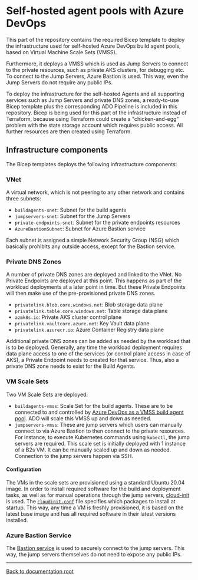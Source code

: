 # Self-hosted agent pools with Azure DevOps

This part of the repository contains the required Bicep template to deploy the infrastructure used for self-hosted Azure DevOps build agent pools, based on Virtual Machine Scale Sets (VMSS).

Furthermore, it deploys a VMSS which is used as Jump Servers to connect to the private resources, such as private AKS clusters, for debugging etc. To connect to the Jump Servers, Azure Bastion is used. This way, even the Jump Servers do not require any public IPs.

To deploy the infrastructure for the self-hosted Agents and all supporting services such as Jump Servers and private DNS zones, a ready-to-use Bicep template plus the corresponding ADO Pipeline is included in this repository. Bicep is being used for this part of the infrastructure instead of Terraform, because using Terraform could create a "chicken-and-egg" problem with the state storage account which requires public access. All further resources are then created using Terraform.

## Infrastructure components

The Bicep templates deploys the following infrastructure components:

### VNet

A virtual network, which is not peering to any other network and contains three subnets:

- `buildagents-snet`: Subnet for the build agents
- `jumpservers-snet`: Subnet for the Jump Servers
- `private-endpoints-snet`: Subnet for the private endpoints resources
- `AzureBastionSubnet`: Subnet for Azure Bastion service

Each subnet is assigned a simple Network Security Group (NSG) which basically prohibits any outside access, except for the Bastion service.

### Private DNS Zones

A number of private DNS zones are deployed and linked to the VNet. No Private Endpoints are deployed at this point. This happens as part of the workload deployments at a later point in time. But these Private Endpoints will then make use of the pre-provisioned private DNS zones.

- `privatelink.blob.core.windows.net`: Blob storage data plane
- `privatelink.table.core.windows.net`: Table storage data plane
- `azmk8s.io`: Private AKS cluster control plane
- `privatelink.vaultcore.azure.net`: Key Vault data plane
- `privatelink.azurecr.io`: Azure Container Registry data plane

Additional private DNS zones can be added as needed by the workload that is to be deployed. Generally, any time the workload deployment requires data plane access to one of the services (or control plane access in case of AKS), a Private Endpoint needs to created for that service. Thus, also a private DNS zone needs to exist for the Build Agents.

### VM Scale Sets

Two VM Scale Sets are deployed:

- `buildagents-vmss`: Scale Set for the build agents. These are to be connected to and controlled by [Azure DevOps as a VMSS build agent pool](https://docs.microsoft.com/azure/devops/pipelines/agents/scale-set-agents?view=azure-devops). ADO will scale this VMSS up and down as needed.
- `jumpservers-vmss`: These are jump servers which users can manually connect to via Azure Bastion to then connect to the private resources. For instance, to execute Kubernetes commands using `kubectl`, the jump servers are required. This scale set is initially deployed with 1 instance of a B2s VM. It can be manually scaled up and down as needed. Connection to the jump servers happen via SSH.

#### Configuration

The VMs in the scale sets are provisioned using a standard Ubuntu 20.04 image. In order to install required software for the build and deployment tasks, as well as for manual operations through the jump servers, [cloud-init](https://docs.microsoft.com/azure/virtual-machines/linux/using-cloud-init) is used. The [`cloudinit.conf`](./cloudinit.conf) file specifies which packages to install at startup. This way, any time a VM is freshly provisioned, it is based on the latest base image and has all required software in their latest versions installed.

### Azure Bastion Service

The [Bastion service](https://docs.microsoft.com/azure/bastion/bastion-overview) is used to securely connect to the jump servers. This way, the jump servers themselves do not need to expose any public IPs.

---

[Back to documentation root](/docs/README.md)
